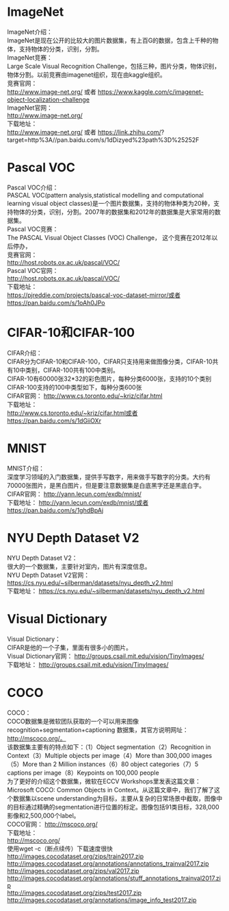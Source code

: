 # ImageNet
ImageNet介绍：  
ImageNet是现在公开的比较大的图片数据集，有上百G的数据，包含上千种的物体，支持物体的分类，识别，分割。  
ImageNet竞赛：  
Large Scale Visual Recognition Challenge，包括三种，图片分类，物体识别，物体分割。以前竞赛由imagenet组织，现在由kaggle组织。  
竞赛官网：   
http://www.image-net.org/ 或者 https://www.kaggle.com/c/imagenet-object-localization-challenge  
ImageNet官网：	  
http://www.image-net.org/  
下载地址：	  
http://www.image-net.org/  或者 https://link.zhihu.com/?   target=http%3A//pan.baidu.com/s/1dDizyed%23path%3D%25252F   

# Pascal VOC
Pascal VOC介绍：	  
PASCAL VOC(pattern analysis,statistical modelling and computational learning    visual object classes)是一个图片数据集，支持的物体种类为20种，支持物体的分类，识别，分割。2007年的数据集和2012年的数据集是大家常用的数据集。  
Pascal VOC竞赛：	   
The PASCAL Visual Object Classes (VOC) Challenge， 这个竞赛在2012年以后停办，  
竞赛官网：   
http://host.robots.ox.ac.uk/pascal/VOC/  
Pascal VOC官网：	   
http://host.robots.ox.ac.uk/pascal/VOC/   
下载地址：   
https://pjreddie.com/projects/pascal-voc-dataset-mirror/或者https://pan.baidu.com/s/1oAh0JPo   

# CIFAR-10和CIFAR-100
CIFAR介绍：   
CIFAR分为CIFAR-10和CIFAR-100，CIFAR只支持用来做图像分类，CIFAR-10共有10中类别，CIFAR-100共有100中类别。   
CIFAR-10有60000张32*32的彩色图片，每种分类6000张，支持的10个类别   
CIFAR-100支持的100中类型如下，每种分类600张    
CIFAR官网：	http://www.cs.toronto.edu/~kriz/cifar.html   
下载地址：	   
http://www.cs.toronto.edu/~kriz/cifar.html或者https://pan.baidu.com/s/1dGiiOXr   

# MNIST
MNIST介绍：   
深度学习领域的入门数据集，提供手写数字，用来做手写数字的分类。大约有70000张图片，是黑白图片，但是要注意数据集是白底黑字还是黑底白字。   
CIFAR官网：	http://yann.lecun.com/exdb/mnist/   
下载地址：	http://yann.lecun.com/exdb/mnist/或者https://pan.baidu.com/s/1ghdBpAj   

# NYU Depth Dataset V2
NYU Depth Dataset V2：     
很大的一个数据集，主要针对室内，图片有深度信息。    
NYU Depth Dataset V2官网：	https://cs.nyu.edu/~silberman/datasets/nyu_depth_v2.html   
下载地址：	https://cs.nyu.edu/~silberman/datasets/nyu_depth_v2.html   

# Visual Dictionary
Visual Dictionary：   
CIFAR是他的一个子集，里面有很多小的图片。   
Visual Dictionary官网：	http://groups.csail.mit.edu/vision/TinyImages/   
下载地址：	http://groups.csail.mit.edu/vision/TinyImages/   


# COCO
COCO：   
COCO数据集是微软团队获取的一个可以用来图像recognition+segmentation+captioning 数据集，其官方说明网址：http://mscoco.org/。  
该数据集主要有的特点如下：（1）Object segmentation（2）Recognition in Context（3）Multiple objects per image（4）More than 300,000 images（5）More than 2 Million instances（6）80 object categories（7）5 captions per image（8）Keypoints on 100,000 people   
为了更好的介绍这个数据集，微软在ECCV Workshops里发表这篇文章：Microsoft COCO: Common Objects in Context。从这篇文章中，我们了解了这个数据集以scene understanding为目标，主要从复杂的日常场景中截取，图像中的目标通过精确的segmentation进行位置的标定。图像包括91类目标，328,000影像和2,500,000个label。   
COCO官网：	http://mscoco.org/   
下载地址：	   
http://mscoco.org/   
使用wget -c（断点续传）下载速度很快   
http://images.cocodataset.org/zips/train2017.zip  
http://images.cocodataset.org/annotations/annotations_trainval2017.zip  
http://images.cocodataset.org/zips/val2017.zip   
http://images.cocodataset.org/annotations/stuff_annotations_trainval2017.zip   
http://images.cocodataset.org/zips/test2017.zip   
http://images.cocodataset.org/annotations/image_info_test2017.zip   

